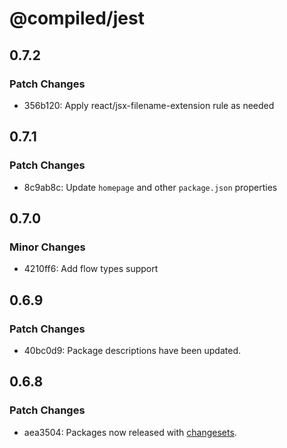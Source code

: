 # @compiled/jest

## 0.7.2

### Patch Changes

- 356b120: Apply react/jsx-filename-extension rule as needed

## 0.7.1

### Patch Changes

- 8c9ab8c: Update `homepage` and other `package.json` properties

## 0.7.0

### Minor Changes

- 4210ff6: Add flow types support

## 0.6.9

### Patch Changes

- 40bc0d9: Package descriptions have been updated.

## 0.6.8

### Patch Changes

- aea3504: Packages now released with [changesets](https://github.com/atlassian/changesets).
